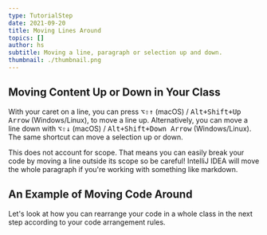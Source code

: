 ```yaml
---
type: TutorialStep
date: 2021-09-20
title: Moving Lines Around
topics: []
author: hs
subtitle: Moving a line, paragraph or selection up and down.
thumbnail: ./thumbnail.png
---
```


## Moving Content Up or Down in Your Class

With your caret on a line, you can press <kbd>⌥⇧↑</kbd> (macOS) / <kbd>Alt+Shift+Up Arrow</kbd> (Windows/Linux), to move a line up. Alternatively, you can move a line down with <kbd>⌥⇧↓</kbd> (macOS) / <kbd>Alt+Shift+Down Arrow</kbd> (Windows/Linux). The same shortcut can move a selection up or down.

This does not account for scope. That means you can easily break your code by moving a line outside its scope so be careful! IntelliJ IDEA will move the whole paragraph if you're working with something like markdown.

## An Example of Moving Code Around

Let's look at how you can rearrange your code in a whole class in the next step according to your code arrangement rules.
